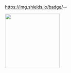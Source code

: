 https://img.shields.io/badge/<LABEL>-<MESSAGE>-<green>



  
  <a href="https://climacobnu.github.io/Portfolio/">
  <img height="180em" src="https://img.shields.io/badge/<Para visualizar o portifólio>-<Clique aqui>-<green>"
